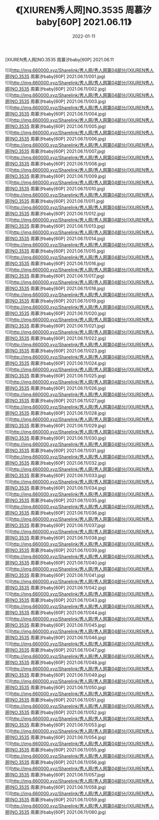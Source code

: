 ﻿---
layout: post
title:  《[XIUREN秀人网]NO.3535 周慕汐baby[60P] 2021.06.11》
date:   2022-01-11
img: http://img.660000.xyz/Sharelink/秀人网/秀人网第04部分/[XIUREN秀人网]NO.3535 周慕汐baby[60P] 2021.06.11/000.jpg
categories: [美女, 清纯, 唯美]
---

[XIUREN秀人网]NO.3535 周慕汐baby[60P] 2021.06.11

 ![](http://img.660000.xyz/Sharelink/秀人网/秀人网第04部分/[XIUREN秀人网]NO.3535 周慕汐baby[60P] 2021.06.11/001.jpg) <br>![](http://img.660000.xyz/Sharelink/秀人网/秀人网第04部分/[XIUREN秀人网]NO.3535 周慕汐baby[60P] 2021.06.11/002.jpg) <br>![](http://img.660000.xyz/Sharelink/秀人网/秀人网第04部分/[XIUREN秀人网]NO.3535 周慕汐baby[60P] 2021.06.11/003.jpg) <br>![](http://img.660000.xyz/Sharelink/秀人网/秀人网第04部分/[XIUREN秀人网]NO.3535 周慕汐baby[60P] 2021.06.11/004.jpg) <br>![](http://img.660000.xyz/Sharelink/秀人网/秀人网第04部分/[XIUREN秀人网]NO.3535 周慕汐baby[60P] 2021.06.11/005.jpg) <br>![](http://img.660000.xyz/Sharelink/秀人网/秀人网第04部分/[XIUREN秀人网]NO.3535 周慕汐baby[60P] 2021.06.11/006.jpg) <br>![](http://img.660000.xyz/Sharelink/秀人网/秀人网第04部分/[XIUREN秀人网]NO.3535 周慕汐baby[60P] 2021.06.11/007.jpg) <br>![](http://img.660000.xyz/Sharelink/秀人网/秀人网第04部分/[XIUREN秀人网]NO.3535 周慕汐baby[60P] 2021.06.11/008.jpg) <br>![](http://img.660000.xyz/Sharelink/秀人网/秀人网第04部分/[XIUREN秀人网]NO.3535 周慕汐baby[60P] 2021.06.11/009.jpg) <br>![](http://img.660000.xyz/Sharelink/秀人网/秀人网第04部分/[XIUREN秀人网]NO.3535 周慕汐baby[60P] 2021.06.11/010.jpg) <br>![](http://img.660000.xyz/Sharelink/秀人网/秀人网第04部分/[XIUREN秀人网]NO.3535 周慕汐baby[60P] 2021.06.11/011.jpg) <br>![](http://img.660000.xyz/Sharelink/秀人网/秀人网第04部分/[XIUREN秀人网]NO.3535 周慕汐baby[60P] 2021.06.11/012.jpg) <br>![](http://img.660000.xyz/Sharelink/秀人网/秀人网第04部分/[XIUREN秀人网]NO.3535 周慕汐baby[60P] 2021.06.11/013.jpg) <br>![](http://img.660000.xyz/Sharelink/秀人网/秀人网第04部分/[XIUREN秀人网]NO.3535 周慕汐baby[60P] 2021.06.11/014.jpg) <br>![](http://img.660000.xyz/Sharelink/秀人网/秀人网第04部分/[XIUREN秀人网]NO.3535 周慕汐baby[60P] 2021.06.11/015.jpg) <br>![](http://img.660000.xyz/Sharelink/秀人网/秀人网第04部分/[XIUREN秀人网]NO.3535 周慕汐baby[60P] 2021.06.11/016.jpg) <br>![](http://img.660000.xyz/Sharelink/秀人网/秀人网第04部分/[XIUREN秀人网]NO.3535 周慕汐baby[60P] 2021.06.11/017.jpg) <br>![](http://img.660000.xyz/Sharelink/秀人网/秀人网第04部分/[XIUREN秀人网]NO.3535 周慕汐baby[60P] 2021.06.11/018.jpg) <br>![](http://img.660000.xyz/Sharelink/秀人网/秀人网第04部分/[XIUREN秀人网]NO.3535 周慕汐baby[60P] 2021.06.11/019.jpg) <br>![](http://img.660000.xyz/Sharelink/秀人网/秀人网第04部分/[XIUREN秀人网]NO.3535 周慕汐baby[60P] 2021.06.11/020.jpg) <br>![](http://img.660000.xyz/Sharelink/秀人网/秀人网第04部分/[XIUREN秀人网]NO.3535 周慕汐baby[60P] 2021.06.11/021.jpg) <br>![](http://img.660000.xyz/Sharelink/秀人网/秀人网第04部分/[XIUREN秀人网]NO.3535 周慕汐baby[60P] 2021.06.11/022.jpg) <br>![](http://img.660000.xyz/Sharelink/秀人网/秀人网第04部分/[XIUREN秀人网]NO.3535 周慕汐baby[60P] 2021.06.11/023.jpg) <br>![](http://img.660000.xyz/Sharelink/秀人网/秀人网第04部分/[XIUREN秀人网]NO.3535 周慕汐baby[60P] 2021.06.11/024.jpg) <br>![](http://img.660000.xyz/Sharelink/秀人网/秀人网第04部分/[XIUREN秀人网]NO.3535 周慕汐baby[60P] 2021.06.11/025.jpg) <br>![](http://img.660000.xyz/Sharelink/秀人网/秀人网第04部分/[XIUREN秀人网]NO.3535 周慕汐baby[60P] 2021.06.11/026.jpg) <br>![](http://img.660000.xyz/Sharelink/秀人网/秀人网第04部分/[XIUREN秀人网]NO.3535 周慕汐baby[60P] 2021.06.11/027.jpg) <br>![](http://img.660000.xyz/Sharelink/秀人网/秀人网第04部分/[XIUREN秀人网]NO.3535 周慕汐baby[60P] 2021.06.11/028.jpg) <br>![](http://img.660000.xyz/Sharelink/秀人网/秀人网第04部分/[XIUREN秀人网]NO.3535 周慕汐baby[60P] 2021.06.11/029.jpg) <br>![](http://img.660000.xyz/Sharelink/秀人网/秀人网第04部分/[XIUREN秀人网]NO.3535 周慕汐baby[60P] 2021.06.11/030.jpg) <br>![](http://img.660000.xyz/Sharelink/秀人网/秀人网第04部分/[XIUREN秀人网]NO.3535 周慕汐baby[60P] 2021.06.11/031.jpg) <br>![](http://img.660000.xyz/Sharelink/秀人网/秀人网第04部分/[XIUREN秀人网]NO.3535 周慕汐baby[60P] 2021.06.11/032.jpg) <br>![](http://img.660000.xyz/Sharelink/秀人网/秀人网第04部分/[XIUREN秀人网]NO.3535 周慕汐baby[60P] 2021.06.11/033.jpg) <br>![](http://img.660000.xyz/Sharelink/秀人网/秀人网第04部分/[XIUREN秀人网]NO.3535 周慕汐baby[60P] 2021.06.11/034.jpg) <br>![](http://img.660000.xyz/Sharelink/秀人网/秀人网第04部分/[XIUREN秀人网]NO.3535 周慕汐baby[60P] 2021.06.11/035.jpg) <br>![](http://img.660000.xyz/Sharelink/秀人网/秀人网第04部分/[XIUREN秀人网]NO.3535 周慕汐baby[60P] 2021.06.11/036.jpg) <br>![](http://img.660000.xyz/Sharelink/秀人网/秀人网第04部分/[XIUREN秀人网]NO.3535 周慕汐baby[60P] 2021.06.11/037.jpg) <br>![](http://img.660000.xyz/Sharelink/秀人网/秀人网第04部分/[XIUREN秀人网]NO.3535 周慕汐baby[60P] 2021.06.11/038.jpg) <br>![](http://img.660000.xyz/Sharelink/秀人网/秀人网第04部分/[XIUREN秀人网]NO.3535 周慕汐baby[60P] 2021.06.11/039.jpg) <br>![](http://img.660000.xyz/Sharelink/秀人网/秀人网第04部分/[XIUREN秀人网]NO.3535 周慕汐baby[60P] 2021.06.11/040.jpg) <br>![](http://img.660000.xyz/Sharelink/秀人网/秀人网第04部分/[XIUREN秀人网]NO.3535 周慕汐baby[60P] 2021.06.11/041.jpg) <br>![](http://img.660000.xyz/Sharelink/秀人网/秀人网第04部分/[XIUREN秀人网]NO.3535 周慕汐baby[60P] 2021.06.11/042.jpg) <br>![](http://img.660000.xyz/Sharelink/秀人网/秀人网第04部分/[XIUREN秀人网]NO.3535 周慕汐baby[60P] 2021.06.11/043.jpg) <br>![](http://img.660000.xyz/Sharelink/秀人网/秀人网第04部分/[XIUREN秀人网]NO.3535 周慕汐baby[60P] 2021.06.11/044.jpg) <br>![](http://img.660000.xyz/Sharelink/秀人网/秀人网第04部分/[XIUREN秀人网]NO.3535 周慕汐baby[60P] 2021.06.11/045.jpg) <br>![](http://img.660000.xyz/Sharelink/秀人网/秀人网第04部分/[XIUREN秀人网]NO.3535 周慕汐baby[60P] 2021.06.11/046.jpg) <br>![](http://img.660000.xyz/Sharelink/秀人网/秀人网第04部分/[XIUREN秀人网]NO.3535 周慕汐baby[60P] 2021.06.11/047.jpg) <br>![](http://img.660000.xyz/Sharelink/秀人网/秀人网第04部分/[XIUREN秀人网]NO.3535 周慕汐baby[60P] 2021.06.11/048.jpg) <br>![](http://img.660000.xyz/Sharelink/秀人网/秀人网第04部分/[XIUREN秀人网]NO.3535 周慕汐baby[60P] 2021.06.11/049.jpg) <br>![](http://img.660000.xyz/Sharelink/秀人网/秀人网第04部分/[XIUREN秀人网]NO.3535 周慕汐baby[60P] 2021.06.11/050.jpg) <br>![](http://img.660000.xyz/Sharelink/秀人网/秀人网第04部分/[XIUREN秀人网]NO.3535 周慕汐baby[60P] 2021.06.11/051.jpg) <br>![](http://img.660000.xyz/Sharelink/秀人网/秀人网第04部分/[XIUREN秀人网]NO.3535 周慕汐baby[60P] 2021.06.11/052.jpg) <br>![](http://img.660000.xyz/Sharelink/秀人网/秀人网第04部分/[XIUREN秀人网]NO.3535 周慕汐baby[60P] 2021.06.11/053.jpg) <br>![](http://img.660000.xyz/Sharelink/秀人网/秀人网第04部分/[XIUREN秀人网]NO.3535 周慕汐baby[60P] 2021.06.11/054.jpg) <br>![](http://img.660000.xyz/Sharelink/秀人网/秀人网第04部分/[XIUREN秀人网]NO.3535 周慕汐baby[60P] 2021.06.11/055.jpg) <br>![](http://img.660000.xyz/Sharelink/秀人网/秀人网第04部分/[XIUREN秀人网]NO.3535 周慕汐baby[60P] 2021.06.11/056.jpg) <br>![](http://img.660000.xyz/Sharelink/秀人网/秀人网第04部分/[XIUREN秀人网]NO.3535 周慕汐baby[60P] 2021.06.11/057.jpg) <br>![](http://img.660000.xyz/Sharelink/秀人网/秀人网第04部分/[XIUREN秀人网]NO.3535 周慕汐baby[60P] 2021.06.11/058.jpg) <br>![](http://img.660000.xyz/Sharelink/秀人网/秀人网第04部分/[XIUREN秀人网]NO.3535 周慕汐baby[60P] 2021.06.11/059.jpg) <br>![](http://img.660000.xyz/Sharelink/秀人网/秀人网第04部分/[XIUREN秀人网]NO.3535 周慕汐baby[60P] 2021.06.11/060.jpg) <br>